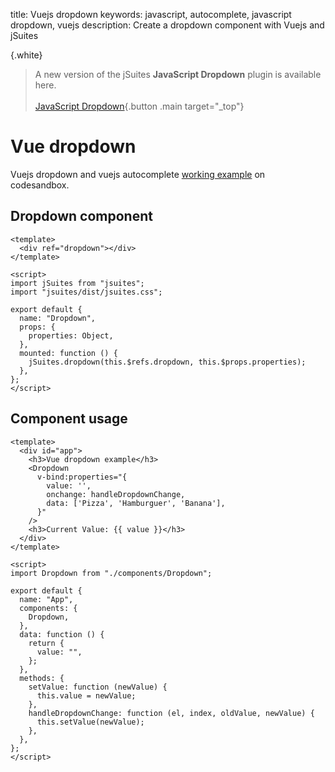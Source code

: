 title: Vuejs dropdown
keywords: javascript, autocomplete, javascript dropdown, vuejs
description: Create a dropdown component with Vuejs and jSuites

{.white}
> A new version of the jSuites **JavaScript Dropdown** plugin is available here.
> <br><br>
> [JavaScript Dropdown](/docs/dropdown){.button .main target="_top"}

Vue dropdown
============

Vuejs dropdown and vuejs autocomplete [working example](https://codesandbox.io/s/jsuites-vue-dropdown-ckuxr) on codesandbox.  
  

Dropdown component
------------------

```vue
<template>
  <div ref="dropdown"></div>
</template>
  
<script>
import jSuites from "jsuites";
import "jsuites/dist/jsuites.css";

export default {
  name: "Dropdown",
  props: {
    properties: Object,
  },
  mounted: function () {
    jSuites.dropdown(this.$refs.dropdown, this.$props.properties);
  },
};
</script>
```

Component usage
---------------

```vue
<template>
  <div id="app">
    <h3>Vue dropdown example</h3>
    <Dropdown
      v-bind:properties="{
        value: '',
        onchange: handleDropdownChange,
        data: ['Pizza', 'Hamburguer', 'Banana'],
      }"
    />
    <h3>Current Value: {{ value }}</h3>
  </div>
</template>

<script>
import Dropdown from "./components/Dropdown";

export default {
  name: "App",
  components: {
    Dropdown,
  },
  data: function () {
    return {
      value: "",
    };
  },
  methods: {
    setValue: function (newValue) {
      this.value = newValue;
    },
    handleDropdownChange: function (el, index, oldValue, newValue) {
      this.setValue(newValue);
    },
  },
};
</script>
```
